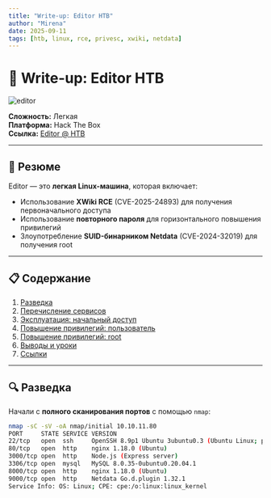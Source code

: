 ```yaml
---
title: "Write-up: Editor HTB"
author: "Mirena"
date: 2025-09-11
tags: [htb, linux, rce, privesc, xwiki, netdata]
---
```


# 📝 Write-up: Editor HTB

![editor](https://www.hackthebox.com/storage/avatars/7d4a6dfe5b291cbe7b4e13e5f5c4d6c3.png)

**Сложность:** Легкая  
**Платформа:** Hack The Box  
**Ссылка:** [Editor @ HTB](https://app.hackthebox.com/machines/Editor)

---

## 🎯 Резюме
Editor — это **легкая Linux-машина**, которая включает:  
- Использование **XWiki RCE** (CVE-2025-24893) для получения первоначального доступа  
- Использование **повторного пароля** для горизонтального повышения привилегий  
- Злоупотребление **SUID-бинарником Netdata** (CVE-2024-32019) для получения root  

---

## 📋 Содержание
1. [Разведка](#-разведка)  
2. [Перечисление сервисов](#-перечисление-сервисов)  
3. [Эксплуатация: начальный доступ](#-эксплуатация-начальный-доступ)  
4. [Повышение привилегий: пользователь](#-повышение-привилегий-пользователь)  
5. [Повышение привилегий: root](#-повышение-привилегий-root)  
6. [Выводы и уроки](#-выводы-и-уроки)  
7. [Ссылки](#-ссылки)  

---

## 🔍 Разведка

Начали с **полного сканирования портов** с помощью `nmap`:

```bash
nmap -sC -sV -oA nmap/initial 10.10.11.80
PORT     STATE SERVICE VERSION
22/tcp   open  ssh     OpenSSH 8.9p1 Ubuntu 3ubuntu0.3 (Ubuntu Linux; protocol 2.0)
80/tcp   open  http    nginx 1.18.0 (Ubuntu)
3000/tcp open  http    Node.js (Express server)
3306/tcp open  mysql   MySQL 8.0.35-0ubuntu0.20.04.1
8000/tcp open  http    nginx 1.18.0 (Ubuntu)
9000/tcp open  http    Netdata Go.d.plugin 1.32.1
Service Info: OS: Linux; CPE: cpe:/o:linux:linux_kernel  

```
